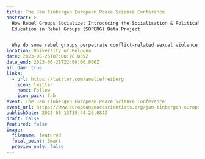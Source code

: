 ```yaml
---
title: The Jan Tinbergen European Peace Science Conference
abstract: >-
  How Rebel Groups Socialize: Introducing the Socialisation & Political
  Education in Rebel Groups (SOPERG) Data Project


  Why do some rebel groups perpetrate conflict-related sexual violence (CRSV) while others do not? Research has shown that rebel socialization can be facilitated through the perpetration of CRSV. I argue that political education as a socialization practice can be used to predict a group's likelihood of engaging in CRSV. However, this aspect of political education has not been extensively studied from a cross-national perspective because of the lack of comparable data on political education as a socialization practice among armed actors. To address this gap, the Socialization and Political Education in Rebel Groups (SOPERG) Data Project, which provides information on the efforts of political education within African rebel groups in intrastate conflicts (1989-2019), as included in the SVAC Dataset. This research note introduces new information on political education as a socialization practice, helping scholars reconsider and explore various conditions that lead to or prevent rebel violence before, during, and after civil wars. The study also highlights interesting variations in rebel behavior based on socialization patterns, and demonstrates the implications of these behaviors for CRSV. Ultimately, SOPERG data contribute to a better understanding of the internal processes of rebel groups and can predicting when CRSV is likely to occur.
location: University of Bologna
date: 2023-06-26T07:00:26.039Z
date_end: 2023-06-28T22:00:00.000Z
all_day: true
links:
  - url: https://twitter.com/ameliefreiberg
    icon: twitter
    name: Follow
    icon_pack: fab
event: The Jan Tinbergen European Peace Science Conference
event_url: https://www.europeanpeacescientists.org/jan-tinbergen-european-peace-science-conference/
publishDate: 2023-06-13T19:44:26.084Z
draft: false
featured: false
image:
  filename: featured
  focal_point: Smart
  preview_only: false
---
```

